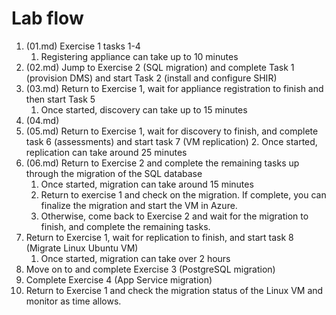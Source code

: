 # Lab flow

1. (01.md) Exercise 1 tasks 1-4
   1. Registering appliance can take up to 10 minutes
2. (02.md) Jump to Exercise 2 (SQL migration) and complete Task 1 (provision DMS) and start Task 2 (install and configure SHIR)
3. (03.md) Return to Exercise 1, wait for appliance registration to finish and then start Task 5
   1. Once started, discovery can take up to 15 minutes
4. (04.md) 
5. (05.md) Return to Exercise 1, wait for discovery to finish, and complete task 6 (assessments) and start task 7 (VM replication)
   2. Once started, replication can take around 25 minutes
6. (06.md) Return to Exercise 2 and complete the remaining tasks up through the migration of the SQL database
   1. Once started, migration can take around 15 minutes
   2. Return to exercise 1 and check on the migration. If complete, you can finalize the migration and start the VM in Azure.
   3. Otherwise, come back to Exercise 2 and wait for the migration to finish, and complete the remaining tasks.
7. Return to Exercise 1, wait for replication to finish, and start task 8 (Migrate Linux Ubuntu VM)
   1. Once started, migration can take over 2 hours
8. Move on to and complete Exercise 3 (PostgreSQL migration)
9. Complete Exercise 4 (App Service migration)
10. Return to Exercise 1 and check the migration status of the Linux VM and monitor as time allows.
